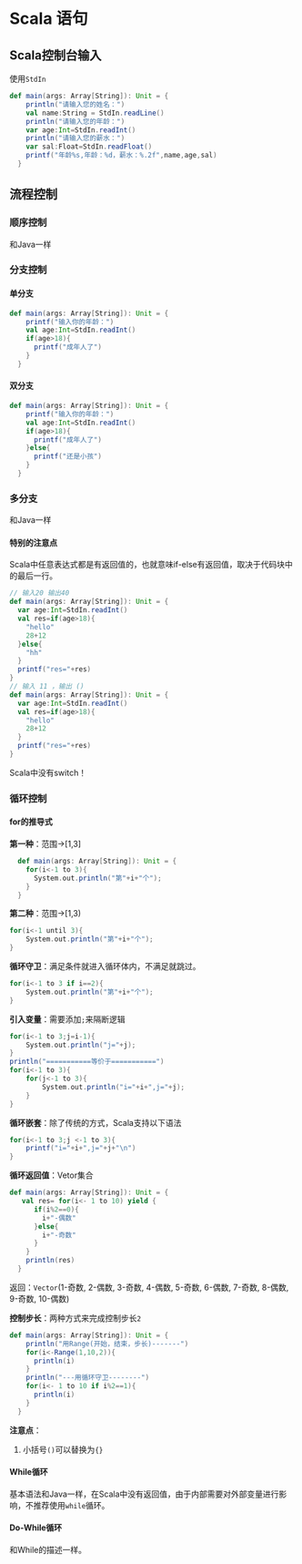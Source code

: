 # Scala 语句

## Scala控制台输入

使用`StdIn`

```scala
def main(args: Array[String]): Unit = {
    println("请输入您的姓名：")
    val name:String = StdIn.readLine()
    println("请输入您的年龄：")
    var age:Int=StdIn.readInt()
    println("请输入您的薪水：")
    var sal:Float=StdIn.readFloat()
    printf("年龄%s,年龄：%d，薪水：%.2f",name,age,sal)
  }
```

## 流程控制

### 顺序控制

和Java一样

### 分支控制

#### 单分支

```scala
def main(args: Array[String]): Unit = {
    printf("输入你的年龄：")
    val age:Int=StdIn.readInt()
    if(age>18){
      printf("成年人了")
    }
  }
```

#### 双分支

```scala
def main(args: Array[String]): Unit = {
    printf("输入你的年龄：")
    val age:Int=StdIn.readInt()
    if(age>18){
      printf("成年人了")
    }else{
      printf("还是小孩")
    }
  }
```

### 多分支

和Java一样

#### 特别的注意点

Scala中任意表达式都是有返回值的，也就意味if-else有返回值，取决于代码块中的最后一行。

```scala
// 输入20 输出40
def main(args: Array[String]): Unit = {
  var age:Int=StdIn.readInt()
  val res=if(age>18){
    "hello"
    28+12
  }else{
    "hh"
  }
  printf("res="+res)
}
// 输入 11 ，输出 ()
def main(args: Array[String]): Unit = {
  var age:Int=StdIn.readInt()
  val res=if(age>18){
    "hello"
    28+12
  }
  printf("res="+res)
}
```

Scala中没有switch！

### 循环控制

#### for的推导式

**第一种**：范围->[1,3]

```scala
  def main(args: Array[String]): Unit = {
    for(i<-1 to 3){
      System.out.println("第"+i+"个");
    }
  }
```

**第二种**：范围->[1,3)

```scala
for(i<-1 until 3){
	System.out.println("第"+i+"个");
}
```

**循环守卫**：满足条件就进入循环体内，不满足就跳过。

```scala
for(i<-1 to 3 if i==2){
	System.out.println("第"+i+"个");
}
```

**引入变量**：需要添加`;`来隔断逻辑

```scala
for(i<-1 to 3;j=i-1){
	System.out.println("j="+j);
}
println("===========等价于===========")
for(i<-1 to 3){
    for(j<-1 to 3){
      	System.out.println("i="+i+",j="+j);  
    }
}
```

**循环嵌套**：除了传统的方式，Scala支持以下语法

```scala
for(i<-1 to 3;j <-1 to 3){
	printf("i="+i+",j="+j+"\n")
}
```

**循环返回值**：Vetor集合

```scala
def main(args: Array[String]): Unit = {
   val res= for(i<- 1 to 10) yield {
      if(i%2==0){
        i+"-偶数"
      }else{
        i+"-奇数"
      }
    }
    println(res)
  }
```

返回：`Vector`(1-奇数, 2-偶数, 3-奇数, 4-偶数, 5-奇数, 6-偶数, 7-奇数, 8-偶数, 9-奇数, 10-偶数)

**控制步长**：两种方式来完成控制步长`2`

```scala
def main(args: Array[String]): Unit = {
    println("用Range(开始，结束，步长)-------")
    for(i<-Range(1,10,2)){
      println(i)
    }
    println("---用循环守卫--------")
    for(i<- 1 to 10 if i%2==1){
      println(i)
    }
  }
```



**注意点**：

1. 小括号`()`可以替换为`{}`

#### While循环

基本语法和Java一样，在Scala中没有返回值，由于内部需要对外部变量进行影响，不推荐使用`while`循环。

#### Do-While循环

和While的描述一样。

